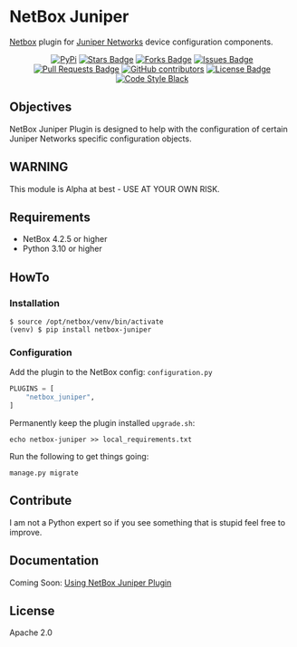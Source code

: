 # NetBox Juniper
[Netbox](https://github.com/netbox-community/netbox) plugin for [Juniper Networks](https://www.juniper.net) device configuration components.

<div align="center">
<a href="https://pypi.org/project/netbox-juniper/"><img src="https://img.shields.io/pypi/v/netbox-juniper" alt="PyPi"/></a>
<a href="https://github.com/micko/netbox-juniper/stargazers"><img src="https://img.shields.io/github/stars/micko/netbox-juniper?style=flat" alt="Stars Badge"/></a>
<a href="https://github.com/micko/netbox-juniper/network/members"><img src="https://img.shields.io/github/forks/micko/netbox-juniper?style=flat" alt="Forks Badge"/></a>
<a href="https://github.com/micko/netbox-juniper/issues"><img src="https://img.shields.io/github/issues/micko/netbox-juniper" alt="Issues Badge"/></a>
<a href="https://github.com/micko/netbox-juniper/pulls"><img src="https://img.shields.io/github/issues-pr/micko/netbox-juniper" alt="Pull Requests Badge"/></a>
<a href="https://github.com/micko/netbox-juniper/graphs/contributors"><img alt="GitHub contributors" src="https://img.shields.io/github/contributors/micko/netbox-juniper?color=2b9348"></a>
<a href="https://github.com/micko/netbox-juniper/blob/master/LICENSE"><img src="https://img.shields.io/github/license/micko/netbox-juniper?color=2b9348" alt="License Badge"/></a>
<a href="https://github.com/psf/black"><img src="https://img.shields.io/badge/code%20style-black-000000.svg" alt="Code Style Black"/></a>
</div>

## Objectives
NetBox Juniper Plugin is designed to help with the configuration of certain Juniper Networks specific configuration objects.

## WARNING
This module is Alpha at best - USE AT YOUR OWN RISK.

## Requirements
* NetBox 4.2.5 or higher
* Python 3.10 or higher

## HowTo

### Installation

```
$ source /opt/netbox/venv/bin/activate
(venv) $ pip install netbox-juniper
```

### Configuration

Add the plugin to the NetBox config: `configuration.py`

```python
PLUGINS = [
    "netbox_juniper",
]
```

Permanently keep the plugin installed `upgrade.sh`:

```
echo netbox-juniper >> local_requirements.txt
```

Run the following to get things going:

```
manage.py migrate
```

## Contribute

I am not a Python expert so if you see something that is stupid feel free to improve.

## Documentation

Coming Soon: [Using NetBox Juniper Plugin](docs/using_netbox_juniper.md)

## License

Apache 2.0
